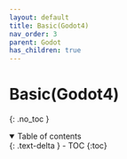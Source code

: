 ```yaml
---
layout: default
title: Basic(Godot4)
nav_order: 3
parent: Godot
has_children: true
---
```


# Basic(Godot4)
{: .no_toc }

<details open markdown="block">
  <summary>
    Table of contents
  </summary>
  {: .text-delta }
- TOC
{:toc}
</details>
<!------------------------------------ STEP ------------------------------------>

